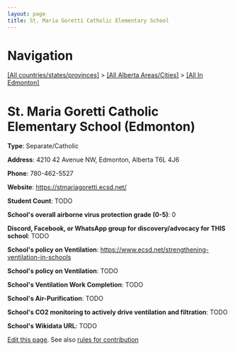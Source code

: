 ```yaml
---
layout: page
title: St. Maria Goretti Catholic Elementary School
---
```

# Navigation

[[All countries/states/provinces]](../../..) > [[All Alberta Areas/Cities]](../..) > [[All In Edmonton]](..)

# St. Maria Goretti Catholic Elementary School (Edmonton)

**Type**: Separate/Catholic

**Address**: 4210 42 Avenue NW, Edmonton, Alberta T6L 4J6

**Phone**: 780-462-5527

**Website**: <https://stmariagoretti.ecsd.net/>

**Student Count**: TODO

**School's overall airborne virus protection grade (0-5)**: 0

**Discord, Facebook, or WhatsApp group for discovery/advocacy for THIS school**: TODO

**School's policy on Ventilation**: <https://www.ecsd.net/strengthening-ventilation-in-schools>

**School's policy on Ventilation**: TODO

**School's Ventilation Work Completion**: TODO

**School's Air-Purification**: TODO

**School's CO2 monitoring to actively drive ventilation and filtration**: TODO

**School's Wikidata URL**: TODO


[Edit this page](https://github.com/ventilate-schools/AB/edit/main/./Edmonton/St._Maria_Goretti_Catholic_Elementary_School.md). See also [rules for contribution](../../../contribution-rules/)